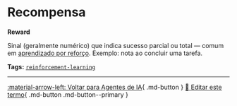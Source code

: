 # Recompensa

**Reward**

Sinal (geralmente numérico) que indica sucesso parcial ou total — comum em [aprendizado por reforço](../conceitos-fundamentais/aprendizado-por-reforco.md). Exemplo: nota ao concluir uma tarefa.


**Tags:** [`reinforcement-learning`](../tags.md#reinforcement-learning)

---

[:material-arrow-left: Voltar para Agentes de IA](index.md){ .md-button }
[📝 Editar este termo](https://github.com/seu-usuario/glossario-ia/edit/main/glossario.yaml){ .md-button .md-button--primary }
